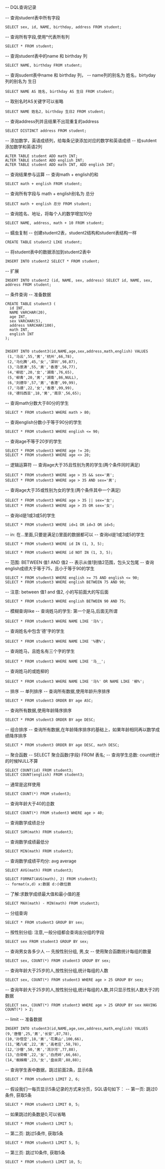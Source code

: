 -- DQL查询记录

-- 查询student表中所有字段
```
SELECT sex, id, NAME, birthday, address FROM student;
```


-- 查询所有字段,使用*代表所有列
```
SELECT * FROM student;
```

-- 查询student表中的name 和 birthday 列
```
SELECT NAME, birthday FROM student;
```


-- 查询sudent表中name 和 birthday 列，
-- name列的别名为 姓名，birtyday列的别名为 生日
```
SELECT NAME AS 姓名, birthday AS 生日 FROM student;
```

-- 取别名时AS关键字可以省略
```
SELECT NAME 姓名2, birthday 生日2 FROM student;
```

-- 查询address列并且结果不出现重复的address
```
SELECT DISTINCT address FROM student;
```

-- 添加数学，英语成绩列，给每条记录添加对应的数学和英语成绩
-- 给sutdent添加数学和英语2列
```
ALTER TABLE student ADD math INT;
ALTER TABLE student ADD english INT;
ALTER TABLE student ADD math INT, ADD english INT;
```

-- 查询结果参与运算
-- 查询math + english的和
```
SELECT math + english FROM student;
```


-- 查询所有字段与 math + english别名为 总分
```
SELECT math + english 总分 FROM student;
```


-- 查询姓名、地址，将每个人的数学增加10分
```
SELECT NAME, address, math + 10 FROM student;
```


-- 蠕虫复制
-- 创建student2表，student2结构和student表结构一样
```
CREATE TABLE student2 LIKE student;
```

-- 将student表中的数据添加到student2表中
```
INSERT INTO student2 SELECT * FROM student;
```

-- 扩展
```
INSERT INTO student2 (id, NAME, sex, address) SELECT id, NAME, sex, address FROM student;
```


-- 条件查询
-- 准备数据
```
CREATE TABLE student3 (
  id INT,
  NAME VARCHAR(20),
  age INT,
  sex VARCHAR(5),
  address VARCHAR(100),
  math INT,
  english INT
);


INSERT INTO student3(id,NAME,age,sex,address,math,english) VALUES
 (1,'马云',55,'男','杭州',66,78),
 (2,'马化腾',45,'女','深圳',98,87),
 (3,'马景涛',55,'男','香港',56,77),
 (4,'柳岩',20,'女','湖南',76,65),
 (5,'柳青',20,'男','湖南',86,NULL),
 (6,'刘德华',57,'男','香港',99,99),
 (7,'马德',22,'女','香港',99,99),
 (8,'德玛西亚',18,'男','南京',56,65);
```
-- 查询math分数大于80分的学生
```
SELECT * FROM student3 WHERE math > 80;
```


-- 查询english分数小于等于90分的学生
```
SELECT * FROM student3 WHERE english <= 90;
```

-- 查询age不等于20岁的学生
```
SELECT * FROM student3 WHERE age != 20;
SELECT * FROM student3 WHERE age <> 20;
```

-- 逻辑运算符
-- 查询age大于35且性别为男的学生(两个条件同时满足)
```
SELECT * FROM student3 WHERE age > 35 && sex='男';
SELECT * FROM student3 WHERE age > 35 AND sex='男';
```

-- 查询age大于35或性别为女的学生(两个条件其中一个满足)
```
SELECT * FROM student3 WHERE age > 35 || sex='女';
SELECT * FROM student3 WHERE age > 35 OR sex='女';
```

-- 查询id是1或3或5的学生
```
SELECT * FROM student3 WHERE id=1 OR id=3 OR id=5;
```

-- in: 在...里面,只要是满足()里面的数据都可以
-- 查询id是1或3或5的学生
```
SELECT * FROM student3 WHERE id IN (1, 3, 5);

SELECT * FROM student3 WHERE id NOT IN (1, 3, 5);
```

-- 范围: BETWEEN 值1 AND 值2 -- 表示从值1到值2范围，包头又包尾
-- 查询english成绩大于等于75，且小于等于90的学生
```
SELECT * FROM student3 WHERE english >= 75 AND english <= 90;
SELECT * FROM student3 WHERE english BETWEEN 75 AND 90;
```

-- 注意: between 值1 and 值2, 小的写前面大的写后面
```
SELECT * FROM student3 WHERE english BETWEEN 90 AND 75;
```

-- 模糊查询like
-- 查询姓马的学生: 第一个是马,后面无所谓
```
SELECT * FROM student3 WHERE NAME LIKE '马%';
```

-- 查询姓名中包含'德'字的学生
```
SELECT * FROM student3 WHERE NAME LIKE '%德%';
```


-- 查询姓马，且姓名有三个字的学生
```
SELECT * FROM student3 WHERE NAME LIKE '马__';
```

-- 查询姓马的或姓柳的
```
SELECT * FROM student3 WHERE NAME LIKE '马%' OR NAME LIKE '柳%';
```

-- 排序
-- 单列排序
-- 查询所有数据,使用年龄升序排序
```
SELECT * FROM student3 ORDER BY age ASC;
```

-- 查询所有数据,使用年龄降序排序
```
SELECT * FROM student3 ORDER BY age DESC;
```


-- 组合排序
-- 查询所有数据,在年龄降序排序的基础上，如果年龄相同再以数学成绩降序排序
```
SELECT * FROM student3 ORDER BY age DESC, math DESC;
```

-- 聚合函数
-- SELECT 聚合函数(字段) FROM 表名;
-- 查询学生总数: count统计的时候NULL不算
```
SELECT COUNT(id) FROM student3;
SELECT COUNT(english) FROM student3;
```

-- 通常是这样使用
```
SELECT COUNT(*) FROM student3;
```

-- 查询年龄大于40的总数
```
SELECT COUNT(*) FROM student3 WHERE age > 40;
```

-- 查询数学成绩总分
```
SELECT SUM(math) FROM student3;
```

-- 查询数学成绩最低分
```
SELECT MIN(math) FROM student3;
```


-- 查询数学成绩平均分: avg average
```
SELECT AVG(math) FROM student3;

SELECT FORMAT(AVG(math), 2) FROM student3;
-- format(x,d) x:数据 d:小数位数
```
-- 了解:求数学成绩最大值和最小值的差
```
SELECT MAX(math) - MIN(math) FROM student3;
```

-- 分组查询
```
SELECT * FROM student3 GROUP BY sex;
```
-- 按性别分组: 注意,一般分组都会查询出分组的字段
```
SELECT sex FROM student3 GROUP BY sex;
```

-- 查询男女各多少人
-- 先按性别分组, 男,女
-- 使用聚合函数统计每组的数量
```
SELECT sex, COUNT(*) FROM student3 GROUP BY sex;
```

-- 查询年龄大于25岁的人,按性别分组,统计每组的人数
```
SELECT sex, COUNT(*) FROM student3 WHERE age > 25 GROUP BY sex;
```

-- 查询年龄大于25岁的人,按性别分组,统计每组的人数,并只显示性别人数大于2的数据
```
SELECT sex, COUNT(*) FROM student3 WHERE age > 25 GROUP BY sex HAVING COUNT(*) > 2; 
```

-- limit
-- 准备数据
```
INSERT INTO student3(id,NAME,age,sex,address,math,english) VALUES 
(9,'唐僧',25,'男','长安',87,78),
(10,'孙悟空',18,'男','花果山',100,66),
(11,'猪八戒',22,'男','高老庄',58,78),
(12,'沙僧',50,'男','流沙河',77,88),
(13,'白骨精',22,'女','白虎岭',66,66),
(14,'蜘蛛精',23,'女','盘丝洞',88,88);
```
-- 查询学生表中数据，跳过前面2条，显示6条
```
SELECT * FROM student3 LIMIT 2, 6;
```

-- 假设我们一每页显示5条记录的方式来分页，SQL语句如下：
-- 第一页: 跳过0条件, 获取5条
```
SELECT * FROM student3 LIMIT 0, 5;
```
-- 如果跳过的条数是0,可以省略
```
SELECT * FROM student3 LIMIT 5;
```

-- 第二页: 跳过5条件, 获取5条
```
SELECT * FROM student3 LIMIT 5, 5;
```

-- 第三页: 跳过10条件, 获取5条
```
SELECT * FROM student3 LIMIT 10, 5;
```